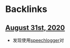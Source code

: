 
# Backlinks
## [August 31st, 2020](<August 31st, 2020.md>)
- 发现使用[speechlogger](<speechlogger.md>)对

